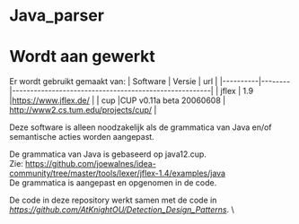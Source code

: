 # Java_parser

# Wordt aan gewerkt

Er wordt gebruikt gemaakt van:
| Software | Versie | url                                                   |
|----------|--------|-------------------------------------------------------|
| jflex    | 1.9    |https://www.jflex.de/                                  |
| cup      |CUP v0.11a beta 20060608 | http://www2.cs.tum.edu/projects/cup/ |


Deze software is alleen noodzakelijk als de grammatica van Java en/of semantische acties worden aangepast.

De grammatica van Java is gebaseerd op java12.cup.                                  
Zie: https://github.com/joewalnes/idea-community/tree/master/tools/lexer/jflex-1.4/examples/java
\
De grammatica is aangepast en opgenomen in de code.

De code in deze repository werkt samen met de code in 
\
*https://github.com/AtKnightOU/Detection_Design_Patterns*.
\
